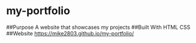 # my-portfolio
##Purpose
A website that showcases my projects
##Built With
HTML
CSS
##Website
https://mike2803.github.io/my-portfolio/
